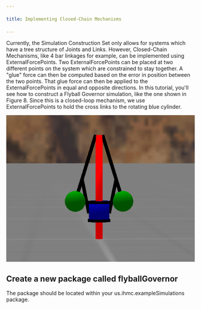```yaml
---
 
title: Implementing Closed-Chain Mechanisms
 
---
```


Currently, the Simulation Construction Set only allows for systems which have a tree structure of Joints and Links. 
However, Closed-Chain Mechanisms, like 4 bar linkages for example, can be implemented using ExternalForcePoints. 
Two ExternalForcePoints can be placed at two different points on the system which are constrained to stay together.
A "glue" force can then be computed based on the error in position between the two points. That glue force can then be applied to the ExternalForcePoints in equal and opposite directions. 
In this tutorial, you'll see how to construct a Flyball Governor simulation, like the one shown in Figure 8. 
Since this is a closed-loop mechanism, we use ExternalForcePoints to hold the cross links to the rotating blue cylinder. 

![Figure 8](/resources/images/documentation/Figure8Flyball.PNG)

## Create a new package called flyballGovernor 
   The package should be located within your us.ihmc.exampleSimulations package.